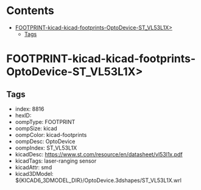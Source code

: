 



Contents
========

* [FOOTPRINT-kicad-kicad-footprints-OptoDevice-ST_VL53L1X>](#footprint-kicad-kicad-footprints-optodevice-st_vl53l1x)
	* [Tags](#tags)

# FOOTPRINT-kicad-kicad-footprints-OptoDevice-ST_VL53L1X>

## Tags

- index: 8816
- hexID: 
- oompType: FOOTPRINT
- oompSize: kicad
- oompColor: kicad-footprints
- oompDesc: OptoDevice
- oompIndex: ST_VL53L1X
- kicadDesc: https://www.st.com/resource/en/datasheet/vl53l1x.pdf
- kicadTags: laser-ranging sensor
- kicadAttr: smd
- kicad3DModel: ${KICAD6_3DMODEL_DIR}/OptoDevice.3dshapes/ST_VL53L1X.wrl

